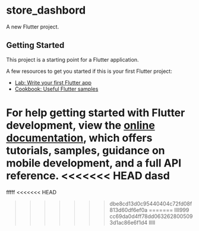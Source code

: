 # store_dashbord

A new Flutter project.

## Getting Started

This project is a starting point for a Flutter application.

A few resources to get you started if this is your first Flutter project:

- [Lab: Write your first Flutter app](https://docs.flutter.dev/get-started/codelab)
- [Cookbook: Useful Flutter samples](https://docs.flutter.dev/cookbook)

For help getting started with Flutter development, view the
[online documentation](https://docs.flutter.dev/), which offers tutorials,
samples, guidance on mobile development, and a full API reference.
<<<<<<< HEAD
dasd
=======



fffff
<<<<<<< HEAD
>>>>>>> dbe8cd13d0c95440404c72fd08f813d60df6ef0a
=======
llll999
>>>>>>> cc69da0d4ff78dd0632628005093d1ac86e6f1d4
lllll